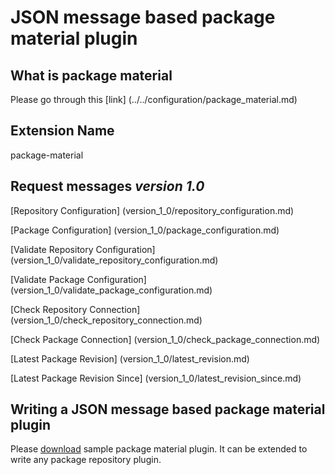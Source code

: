 # JSON message based package material plugin

## What is package material
 
Please go through this [link] (../../configuration/package_material.md)

## Extension Name

package-material

## Request messages ***version 1.0***

[Repository Configuration] (version_1_0/repository_configuration.md)

[Package Configuration] (version_1_0/package_configuration.md)

[Validate Repository Configuration] (version_1_0/validate_repository_configuration.md)

[Validate Package Configuration] (version_1_0/validate_package_configuration.md)

[Check Repository Connection] (version_1_0/check_repository_connection.md)

[Check Package Connection] (version_1_0/check_package_connection.md)

[Latest Package Revision] (version_1_0/latest_revision.md)

[Latest Package Revision Since] (version_1_0/latest_revision_since.md)

## Writing a JSON message based package material plugin

Please [download](../resources/package-material.zip) sample package material plugin. It can be extended to write any package repository plugin.
  